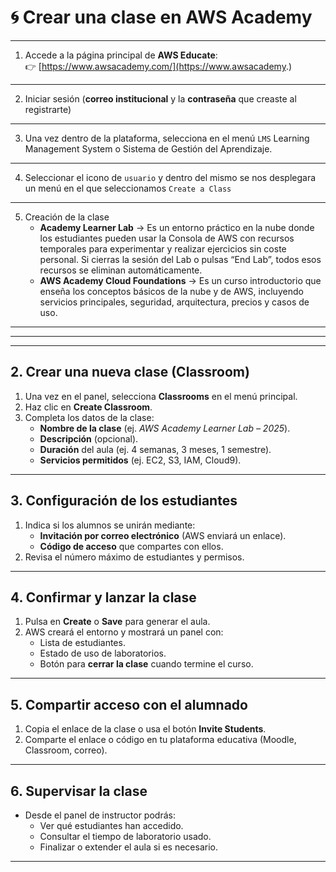 # :cyclone: Crear una clase en AWS Academy


---
1. Accede a la página principal de **AWS Educate**:  
   👉 [https://www.awsacademy.com/](https://www.awsacademy.)
---

2. Iniciar sesión (**correo institucional** y la **contraseña** que creaste al registrarte) 
---
3. Una vez dentro de la plataforma, selecciona en el menú ``LMS`` Learning Management System o Sistema de Gestión del Aprendizaje.
---
4. Seleccionar el icono de ``usuario`` y dentro del mismo se nos desplegara un menú en el que seleccionamos ``Create a Class``
---
5. Creación de la clase
   - **Academy Learner Lab** → Es un entorno práctico en la nube donde los estudiantes pueden usar la Consola de AWS con recursos temporales para experimentar y realizar ejercicios sin coste personal. Si cierras la sesión del Lab o pulsas “End Lab”, todos esos recursos se eliminan automáticamente.
   - **AWS Academy Cloud Foundations** → Es un curso introductorio que enseña los conceptos básicos de la nube y de AWS, incluyendo servicios principales, seguridad, arquitectura, precios y casos de uso.







-----
----
---

## 2. Crear una nueva clase (Classroom)
1. Una vez en el panel, selecciona **Classrooms** en el menú principal.  
2. Haz clic en **Create Classroom**.  
3. Completa los datos de la clase:
   - **Nombre de la clase** (ej. *AWS Academy Learner Lab – 2025*).  
   - **Descripción** (opcional).  
   - **Duración** del aula (ej. 4 semanas, 3 meses, 1 semestre).  
   - **Servicios permitidos** (ej. EC2, S3, IAM, Cloud9).  

---

## 3. Configuración de los estudiantes
1. Indica si los alumnos se unirán mediante:
   - **Invitación por correo electrónico** (AWS enviará un enlace).  
   - **Código de acceso** que compartes con ellos.  
2. Revisa el número máximo de estudiantes y permisos.  

---

## 4. Confirmar y lanzar la clase
1. Pulsa en **Create** o **Save** para generar el aula.  
2. AWS creará el entorno y mostrará un panel con:
   - Lista de estudiantes.  
   - Estado de uso de laboratorios.  
   - Botón para **cerrar la clase** cuando termine el curso.  

---

## 5. Compartir acceso con el alumnado
1. Copia el enlace de la clase o usa el botón **Invite Students**.  
2. Comparte el enlace o código en tu plataforma educativa (Moodle, Classroom, correo).  

---

## 6. Supervisar la clase
- Desde el panel de instructor podrás:
  - Ver qué estudiantes han accedido.  
  - Consultar el tiempo de laboratorio usado.  
  - Finalizar o extender el aula si es necesario.  

---
